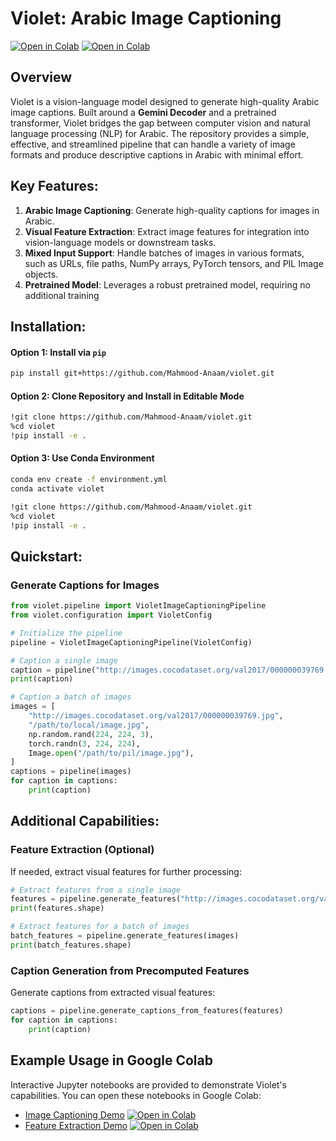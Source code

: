 # Violet: Arabic Image Captioning
[![Open in Colab](https://colab.research.google.com/assets/colab-badge.svg)](https://colab.research.google.com/github/Mahmood-Anaam/violet/blob/main/notebooks/inference_demo.ipynb)
[![Open in Colab](https://colab.research.google.com/assets/colab-badge.svg)](https://colab.research.google.com/github/Mahmood-Anaam/violet/blob/main/notebooks/features_extraction_demo.ipynb)

## Overview

Violet is a vision-language model designed to generate high-quality Arabic image captions. Built around a **Gemini Decoder** and a pretrained transformer, Violet bridges the gap between computer vision and natural language processing (NLP) for Arabic. The repository provides a simple, effective, and streamlined pipeline that can handle a variety of image formats and produce descriptive captions in Arabic with minimal effort.

## Key Features:

1. **Arabic Image Captioning**: Generate high-quality captions for images in Arabic.
2. **Visual Feature Extraction**: Extract image features for integration into vision-language models or downstream tasks.
3. **Mixed Input Support**: Handle batches of images in various formats, such as URLs, file paths, NumPy arrays, PyTorch tensors, and PIL Image objects.
4. **Pretrained Model**: Leverages a robust pretrained model, requiring no additional training

## Installation:

#### Option 1: Install via `pip`
```bash
pip install git+https://github.com/Mahmood-Anaam/violet.git
```

#### Option 2: Clone Repository and Install in Editable Mode
```bash
!git clone https://github.com/Mahmood-Anaam/violet.git
%cd violet
!pip install -e .
```

#### Option 3: Use Conda Environment
```bash
conda env create -f environment.yml
conda activate violet

!git clone https://github.com/Mahmood-Anaam/violet.git
%cd violet
!pip install -e .
```

## Quickstart:

### Generate Captions for Images
```python
from violet.pipeline import VioletImageCaptioningPipeline
from violet.configuration import VioletConfig

# Initialize the pipeline
pipeline = VioletImageCaptioningPipeline(VioletConfig)

# Caption a single image
caption = pipeline("http://images.cocodataset.org/val2017/000000039769.jpg")
print(caption)

# Caption a batch of images
images = [
    "http://images.cocodataset.org/val2017/000000039769.jpg",
    "/path/to/local/image.jpg",
    np.random.rand(224, 224, 3),
    torch.randn(3, 224, 224),
    Image.open("/path/to/pil/image.jpg"),
]
captions = pipeline(images)
for caption in captions:
    print(caption)
```

## Additional Capabilities:

### Feature Extraction (Optional)
If needed, extract visual features for further processing:
```python
# Extract features from a single image
features = pipeline.generate_features("http://images.cocodataset.org/val2017/000000039769.jpg")
print(features.shape)

# Extract features for a batch of images
batch_features = pipeline.generate_features(images)
print(batch_features.shape)
```

### Caption Generation from Precomputed Features
Generate captions from extracted visual features:
```python
captions = pipeline.generate_captions_from_features(features)
for caption in captions:
    print(caption)
```

## Example Usage in Google Colab
Interactive Jupyter notebooks are provided to demonstrate Violet's capabilities. You can open these notebooks in Google Colab:

- [Image Captioning Demo](https://github.com/Mahmood-Anaam/violet/blob/main/notebooks/inference_demo.ipynb) [![Open in Colab](https://colab.research.google.com/assets/colab-badge.svg)](https://colab.research.google.com/github/Mahmood-Anaam/violet/blob/main/notebooks/inference_demo.ipynb)
- [Feature Extraction Demo](https://github.com/Mahmood-Anaam/violet/blob/main/notebooks/features_extraction_demo.ipynb) [![Open in Colab](https://colab.research.google.com/assets/colab-badge.svg)](https://colab.research.google.com/github/Mahmood-Anaam/violet/blob/main/notebooks/features_extraction_demo.ipynb)
